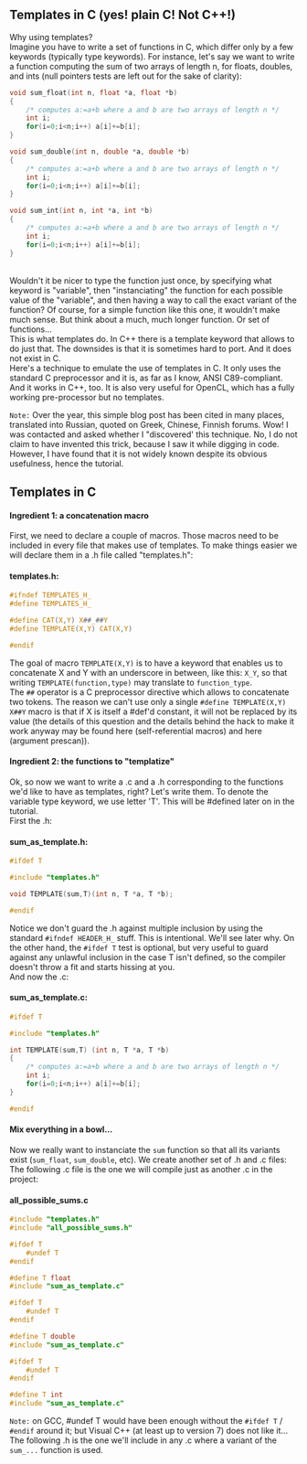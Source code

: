 ## Templates in C (yes! plain C! Not C++!)
Why using templates?
<br>
Imagine you have to write a set of functions in C, which differ only by a few keywords (typically type keywords). For instance, let's say we want to write a function computing the sum of two arrays of length n, for floats, doubles, and ints (null pointers tests are left out for the sake of clarity):
```c
void sum_float(int n, float *a, float *b)
{
	/* computes a:=a+b where a and b are two arrays of length n */
	int i;
	for(i=0;i<n;i++) a[i]+=b[i];
}

void sum_double(int n, double *a, double *b)
{
	/* computes a:=a+b where a and b are two arrays of length n */
	int i;
	for(i=0;i<n;i++) a[i]+=b[i];
}

void sum_int(int n, int *a, int *b)
{
	/* computes a:=a+b where a and b are two arrays of length n */
	int i;
	for(i=0;i<n;i++) a[i]+=b[i];
}
```
<br>
Wouldn't it be nicer to type the function just once, by specifying what keyword is "variable", then "instanciating" the function for each possible value of the "variable", and then having a way to call the exact variant of the function? Of course, for a simple function like this one, it wouldn't make much sense. But think about a much, much longer function. Or set of functions...
<br>
This is what templates do. In C++ there is a template keyword that allows to do just that. The downsides is that it is sometimes hard to port. And it does not exist in C.
<br>
Here's a technique to emulate the use of templates in C. It only uses the standard C preprocessor and it is, as far as I know, ANSI C89-compliant. And it works in C++, too. It is also very useful for OpenCL, which has a fully working pre-processor but no templates.
<br>

`Note:` Over the year, this simple blog post has been cited in many places, translated into Russian, quoted on Greek, Chinese, Finnish forums. Wow! I was contacted and asked whether I "discovered' this technique. No, I do not claim to have invented this trick, because I saw it while digging in code. However, I have found that it is not widely known despite its obvious usefulness, hence the tutorial.

## Templates in C

#### Ingredient 1: a concatenation macro
First, we need to declare a couple of macros. Those macros need to be included in every file that makes use of templates. To make things easier we will declare them in a .h file called "templates.h":
#### templates.h:
```c
#ifndef TEMPLATES_H_
#define TEMPLATES_H_

#define CAT(X,Y) X##_##Y
#define TEMPLATE(X,Y) CAT(X,Y)

#endif
```
The goal of macro `TEMPLATE(X,Y)` is to have a keyword that enables us to concatenate X and Y with an underscore in between, like this: `X_Y`, so that writing `TEMPLATE(function,type)` may translate to `function_type`.
<br>
The `##` operator is a C preprocessor directive which allows to concatenate two tokens. The reason we can't use only a single `#define TEMPLATE(X,Y) X##Y` macro is that if X is itself a #def'd constant, it will not be replaced by its value (the details of this question and the details behind the hack to make it work anyway may be found here (self-referential macros) and here (argument prescan)).

#### Ingredient 2: the functions to "templatize"
Ok, so now we want to write a .c and a .h corresponding to the functions we'd like to have as templates, right? Let's write them. To denote the variable type keyword, we use letter 'T'. This will be #defined later on in the tutorial.
<br>
First the .h:
#### sum_as_template.h:
```c
#ifdef T

#include "templates.h"

void TEMPLATE(sum,T)(int n, T *a, T *b);

#endif
```
Notice we don't guard the .h against multiple inclusion by using the standard `#ifndef HEADER_H_` stuff. This is intentional. We'll see later why. On the other hand, the `#ifdef T` test is optional, but very useful to guard against any unlawful inclusion in the case T isn't defined, so the compiler doesn't throw a fit and starts hissing at you.
<br>
And now the .c:
#### sum_as_template.c:
```c
#ifdef T

#include "templates.h"

int TEMPLATE(sum,T) (int n, T *a, T *b)
{
	/* computes a:=a+b where a and b are two arrays of length n */
	int i;
	for(i=0;i<n;i++) a[i]+=b[i];
}

#endif
```

#### Mix everything in a bowl...
Now we really want to instanciate the `sum` function so that all its variants exist (`sum_float`, `sum_double`, etc). We create another set of .h and .c files:
<br>
The following .c file is the one we will compile just as another .c in the project:
#### all_possible_sums.c
```c
#include "templates.h"
#include "all_possible_sums.h"

#ifdef T
	#undef T
#endif

#define T float
#include "sum_as_template.c"

#ifdef T
	#undef T
#endif

#define T double
#include "sum_as_template.c"

#ifdef T
	#undef T
#endif

#define T int
#include "sum_as_template.c"
```
`Note:` on GCC, #undef T would have been enough without the `#ifdef T` / `#endif` around it; but Visual C++ (at least up to version 7) does not like it...
<br>
The following .h is the one we'll include in any .c where a variant of the `sum_...` function is used.